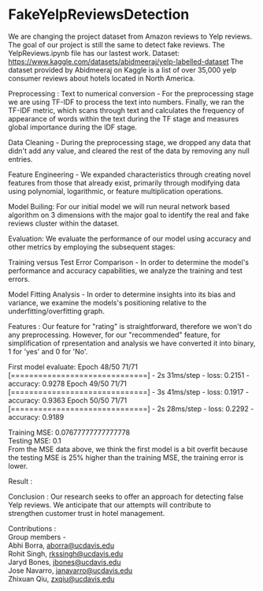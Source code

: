 # FakeYelpReviewsDetection
We are changing the project dataset from Amazon reviews to Yelp reviews. The goal of our project is still the same to detect fake reviews. The YelpReviews.ipynb file has our lastest work.
Dataset:
https://www.kaggle.com/datasets/abidmeeraj/yelp-labelled-dataset
The dataset provided by Abidmeeraj on Kaggle is a list of over 35,000 yelp consumer reviews about hotels located in North America. 


Preprocessing : 
Text to numerical conversion - For the preprocessing stage we are using TF-IDF to process the text into numbers.
Finally, we ran the TF-IDF metric, which scans through text and calculates the frequency of appearance of words within the text during the TF stage and measures global importance during the IDF stage. 

Data Cleaning - During the preprocessing stage, we dropped any data that didn't add any value, and cleared the rest of the data by removing any null entries.

Feature Engineering - We expanded characteristics through creating novel features from those that already exist, primarily through modifying data using polynomial, logarithmic, or feature multiplication operations.


Model Builing:
For our initial model we will run neural network based algorithm on 3 dimensions with the major goal to identify the real and fake reviews cluster within the dataset.


Evaluation:
We evaluate the performance of our model using accuracy and other metrics by employing the subsequent stages:

Training versus Test Error Comparison - In order to determine the model's performance and accuracy capabilities, we analyze the training and test errors.

Model Fitting Analysis - In order to determine insights into its bias and variance, we examine the models's positioning relative to the underfitting/overfitting graph. 


Features : 
Our feature for "rating" is straightforward, therefore we won't do any preprocessing. 
However, for our "recommended" feature, for simplification of rpresentation and analysis we have converted it into binary, 1 for 'yes' and 0 for 'No'.

First model evaluate:
Epoch 48/50
71/71 [==============================] - 2s 31ms/step - loss: 0.2151 - accuracy: 0.9278
Epoch 49/50
71/71 [==============================] - 3s 41ms/step - loss: 0.1917 - accuracy: 0.9363
Epoch 50/50
71/71 [==============================] - 2s 28ms/step - loss: 0.2292 - accuracy: 0.9189

Training MSE: 0.07677777777777778                                                                                                                                                                                                    
Testing MSE: 0.1                                                                                                                                                                                             
From the MSE data above, we think the first model is a bit overfit because the testing MSE is 25% higher than the training MSE, the training error is lower.


Result :


Conclusion : 
Our research seeks to offer an approach for detecting false Yelp reviews. We anticipate that our attempts will contribute to strengthen customer trust in hotel management. 


Contributions :  
Group members -                                                                                                                                                    
Abhi Borra,	aborra@ucdavis.edu                                                                                                            
Rohit Singh,	rkssingh@ucdavis.edu                                                                                                              
Jaryd Bones,	jbones@ucdavis.edu                                                                                                                 
Jose Navarro,	janavarro@ucdavis.edu                                                                                                             
Zhixuan Qiu,	zxqiu@ucdavis.edu




